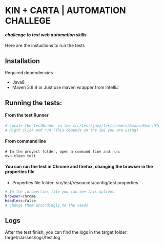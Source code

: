 # KIN + CARTA | AUTOMATION CHALLEGE
#### _challenge to test web automation skills_

Here are the instuctions to run the tests

## Installation

Required dependencies
- Java8
- Maven 3.8.4 or Just use maven wrapper from IntelliJ

## Running the tests:
#### From the test Runner

```sh
# Locate the testRunner in the src/test/java/testrunners/AmazonSearchTest.java folder
# Rigth click and run (This depends on the IDE you are using)
```
#### From command line
```
# In the proyect folder, open a command line and run:
mvn clean test
```
#### You can run the test in Chrome and firefox, changing the browser in the properties file
- Properties file folder: src/test/resources/config/test.properties
```sh
# In the .properties file you can see this options
browser=chrome
headless=false
# Change them accordingly to the needs
```

## Logs
After the test finish, you can find the logs in the target folder: target/classes/logs/test.log
